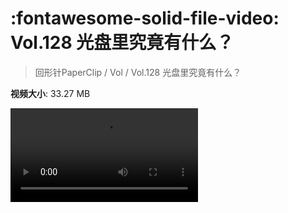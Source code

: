 # :fontawesome-solid-file-video: Vol.128 光盘里究竟有什么？

> 回形针PaperClip / Vol / Vol.128 光盘里究竟有什么？

**视频大小**: 33.27 MB

<div class="video"><video src="https://file.hsyhx.top/archive/PaperClip/Vol/128.mp4" controls preload>🤔 您的浏览器不支持 video 标签</video></div>